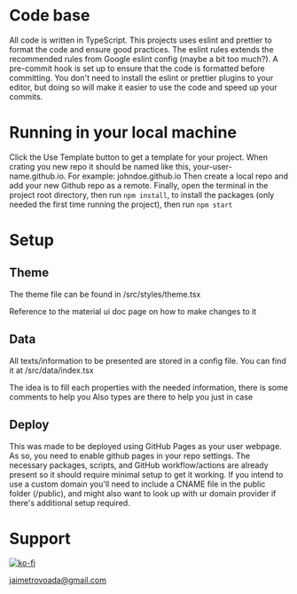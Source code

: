 # Code base

All code is written in TypeScript.
This projects uses eslint and prettier to format the code and ensure good practices.
The eslint rules extends the recommended rules from Google eslint config (maybe a bit too much?).
A pre-commit hook is set up to ensure that the code is formatted before committing.
You don't need to install the eslint or prettier plugins to your editor, but doing so will make it easier to use the code and speed up your commits.

# Running in your local machine

Click the Use Template button to get a template for your project.
When crating you new repo it should be named like this, your-user-name.github.io. For example: johndoe.github.io
Then create a local repo and add your new Github repo as a remote.
Finally, open the terminal in the project root directory, then run `npm install`, to install the packages (only needed the first time running the project), then run `npm start`

# Setup

## Theme

The theme file can be found in /src/styles/theme.tsx

Reference to the material ui doc page on how to make changes to it

## Data

All texts/information to be presented are stored in a config file. You can find it at /src/data/index.tsx

The idea is to fill each properties with the needed information, there is some comments to help you
Also types are there to help you just in case

## Deploy

This was made to be deployed using GitHub Pages as your user webpage. As so, you need to enable github pages in your repo settings.
The necessary packages, scripts, and GitHub workflow/actions are already present so it should require minimal setup to get it working.
If you intend to use a custom domain you'll need to include a CNAME file in the public folder (/public), and might also want to look up with ur domain provider if there's additional setup required.

# Support

[![ko-fi](https://ko-fi.com/img/githubbutton_sm.svg)](https://ko-fi.com/T6T3AVD6G)

<a href="mailto:jaimetrovoada@gmail.com">jaimetrovoada@gmail.com</a>
